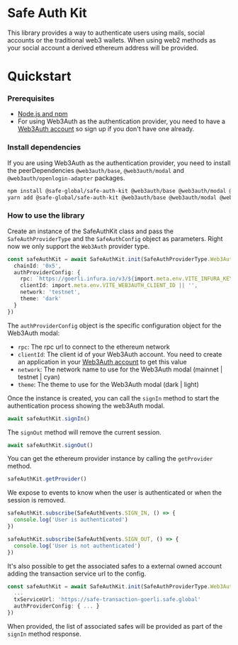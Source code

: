 # Safe Auth Kit

This library provides a way to authenticate users using mails, social accounts or the traditional web3 wallets. When using web2 methods as your social account a derived ethereum address will be provided.

# Quickstart

### Prerequisites

- [Node.js and npm](https://docs.npmjs.com/downloading-and-installing-node-js-and-npm#using-a-node-version-manager-to-install-nodejs-and-npm)
- For using Web3Auth as the authentication provider, you need to have a [Web3Auth account](https://web3auth.io) so sign up if you don't have one already.

### Install dependencies

If you are using Web3Auth as the authentication provider, you need to install the peerDependencies `@web3auth/base`, `@web3auth/modal` and `@web3auth/openlogin-adapter` packages.

```bash
npm install @safe-global/safe-auth-kit @web3auth/base @web3auth/modal @web3auth/openlogin-adapter
yarn add @safe-global/safe-auth-kit @web3auth/base @web3auth/modal @web3auth/openlogin-adapter
```

### How to use the library

Create an instance of the SafeAuthKit class and pass the `SafeAuthProviderType` and the `SafeAuthConfig` object as parameters.
Right now we only support the `Web3Auth` provider type.

```typescript
const safeAuthKit = await SafeAuthKit.init(SafeAuthProviderType.Web3Auth, {
  chainId: '0x5',
  authProviderConfig: {
    rpc: `https://goerli.infura.io/v3/${import.meta.env.VITE_INFURA_KEY}`,
    clientId: import.meta.env.VITE_WEB3AUTH_CLIENT_ID || '',
    network: 'testnet',
    theme: 'dark'
  }
})
```

The `authProviderConfig` object is the specific configuration object for the Web3Auth modal:

- `rpc`: The rpc url to connect to the ethereum network
- `clientId`: The client id of your Web3Auth account. You need to create an application in your [Web3Auth account](https://dashboard.web3auth.io) to get this value
- `network`: The network name to use for the Web3Auth modal (mainnet | testnet | cyan)
- `theme`: The theme to use for the Web3Auth modal (dark | light)

Once the instance is created, you can call the `signIn` method to start the authentication process showing the web3Auth modal.

```typescript
await safeAuthKit.signIn()
```

The `signOut` method will remove the current session.

```typescript
await safeAuthKit.signOut()
```

You can get the ethereum provider instance by calling the `getProvider` method.

```typescript
safeAuthKit.getProvider()
```

We expose to events to know when the user is authenticated or when the session is removed.

```typescript
safeAuthKit.subscribe(SafeAuthEvents.SIGN_IN, () => {
  console.log('User is authenticated')
})

safeAuthKit.subscribe(SafeAuthEvents.SIGN_OUT, () => {
  console.log('User is not authenticated')
})
```

It's also possible to get the associated safes to a external owned account adding the transaction service url to the config.

```typescript
const safeAuthKit = await SafeAuthKit.init(SafeAuthProviderType.Web3Auth, {
  ...
  txServiceUrl: 'https://safe-transaction-goerli.safe.global'
  authProviderConfig: { ... }
})
```

When provided, the list of associated safes will be provided as part of the `signIn` method response.
